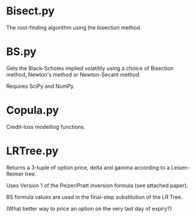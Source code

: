 Bisect.py
=================
The root-finding algorithm using the bisection method.

BS.py
========
Gets the Black-Scholes implied volatility using a choice of Bisection method, Newton's method or Newton-Secant method.

Requires SciPy and NumPy.

Copula.py
=======
Credit-loss modelling functions.

LRTree.py
=======
Returns a 3-tuple of option price, delta and gamma according to a Leisen-Reimer tree.

Uses Version 1 of the Peizer/Pratt inversion formula (see attached paper).

BS formula values are used in the final-step substitution of the LR Tree.

(What better way to price an option on the very last day of expiry?)
